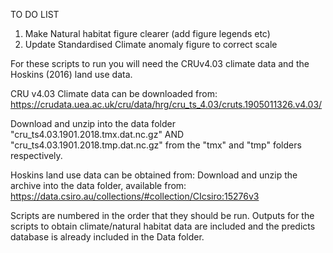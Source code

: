 TO DO LIST
1. Make Natural habitat figure clearer (add figure legends etc)
2. Update Standardised Climate anomaly figure to correct scale






For these scripts to run you will need the CRUv4.03 climate data and the Hoskins (2016) land use data. 

CRU v4.03 Climate data can be downloaded from:
https://crudata.uea.ac.uk/cru/data/hrg/cru_ts_4.03/cruts.1905011326.v4.03/

Download and unzip into the data folder "cru_ts4.03.1901.2018.tmx.dat.nc.gz" AND "cru_ts4.03.1901.2018.tmp.dat.nc.gz" from the "tmx" and "tmp" folders respectively.

Hoskins land use data can be obtained from:
Download and unzip the archive into the data folder, available from:
https://data.csiro.au/collections/#collection/CIcsiro:15276v3

Scripts are numbered in the order that they should be run. Outputs for the scripts to obtain climate/natural habitat data are included and the predicts database is already included in the Data folder.
